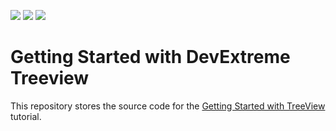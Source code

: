 <!-- default badges list -->
![](https://img.shields.io/endpoint?url=https://codecentral.devexpress.com/api/v1/VersionRange/384383953/20.2.3%2B)
[![](https://img.shields.io/badge/Open_in_DevExpress_Support_Center-FF7200?style=flat-square&logo=DevExpress&logoColor=white)](https://supportcenter.devexpress.com/ticket/details/T1013104)
[![](https://img.shields.io/badge/📖_How_to_use_DevExpress_Examples-e9f6fc?style=flat-square)](https://docs.devexpress.com/GeneralInformation/403183)
<!-- default badges end -->
# Getting Started with DevExtreme Treeview

This repository stores the source code for the [Getting Started with TreeView](https://js.devexpress.com/Documentation/Guide/UI_Components/TreeView/Getting_Started_with_TreeView/) tutorial.
